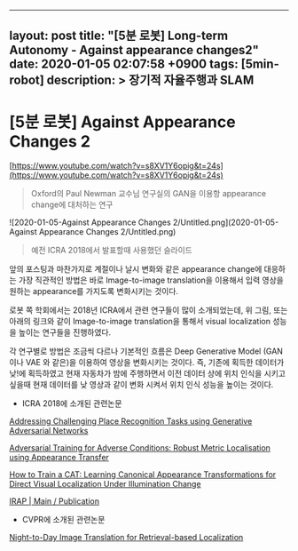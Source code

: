  ---
layout: post
title:  "[5분 로봇] Long-term Autonomy - Against appearance changes2"
date:   2020-01-05 02:07:58 +0900
tags: [5min-robot]
description: >
  장기적 자율주행과 SLAM
---


# [5분 로봇] Against Appearance Changes 2

[https://www.youtube.com/watch?v=s8XV1Y6opig&t=24s](https://www.youtube.com/watch?v=s8XV1Y6opig&t=24s)

> Oxford의 Paul Newman 교수님 연구실의 GAN을 이용항 appearance change에 대처하는 연구

![2020-01-05-Against Appearance Changes 2/Untitled.png](2020-01-05-Against Appearance Changes 2/Untitled.png)
> 예전 ICRA 2018에서 발표할때 사용했던 슬라이드

앞의 포스팅과 마찬가지로 계절이나 날시 변화와 같은 appearance change에 대응하는 가장 직관적인 방법은 바로 Image-to-image translation을 이용해서 입력 영상을 원하는 appearance를 가지도록 변화시키는 것이다.

로봇 쪽 학회에서는 2018년 ICRA에서 관련 연구들이 많이 소개되었는데, 위 그림, 또는 아래의 링크와 같이 Image-to-image translation을 통해서 visual localization 성능을 높이는 연구들을 진행하였다.

각 연구별로 방법은 조금씩 다르나 기본적인 흐름은 Deep Generative Model (GAN이나 VAE 와 같은)을 이용하여 영상을 변화시키는 것이다. 즉, 기존에 획득한 데이터가 낮!에 획득하였고 현재 자동차가 밤에 주행하면서 이전 데이터 상에 위치 인식을 시키고 싶을때 현재 데이터를 낮 영상과 같이 변화 시켜서 위치 인식 성능을 높이는 것이다. 

- ICRA 2018에 소개된 관련논문

[Addressing Challenging Place Recognition Tasks using Generative Adversarial Networks](https://arxiv.org/abs/1709.08810)

[Adversarial Training for Adverse Conditions: Robust Metric Localisation using Appearance Transfer](https://arxiv.org/abs/1803.03341)

[How to Train a CAT: Learning Canonical Appearance Transformations for Direct Visual Localization Under Illumination Change](https://arxiv.org/abs/1709.03009)

[IRAP | Main / Publication](https://irap.kaist.ac.kr/index.php/Main/Publication?action=bibentry&bibfile=ref.bib&bibref=ycho-2018-icraws)

- CVPR에 소개된 관련논문

[Night-to-Day Image Translation for Retrieval-based Localization](https://arxiv.org/abs/1809.09767)
